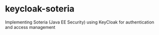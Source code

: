 # keycloak-soteria
Implementing Soteria (Java EE Security) using KeyCloak for authentication and access management
